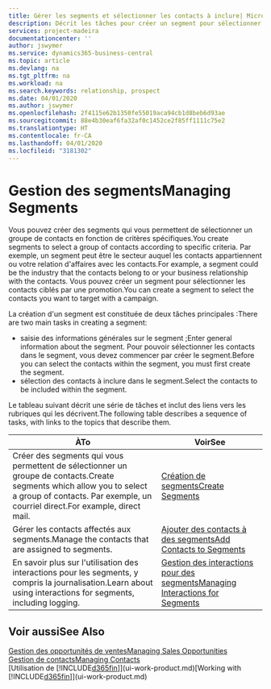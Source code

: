 ```yaml
---
title: Gérer les segments et sélectionner les contacts à inclure| Microsoft Docs
description: Décrit les tâches pour créer un segment pour sélectionner un groupe de contacts en fonction de critères spécifiques, par exemple, les contacts dans un secteur que vous souhaitez cibler.
services: project-madeira
documentationcenter: ''
author: jswymer
ms.service: dynamics365-business-central
ms.topic: article
ms.devlang: na
ms.tgt_pltfrm: na
ms.workload: na
ms.search.keywords: relationship, prospect
ms.date: 04/01/2020
ms.author: jswymer
ms.openlocfilehash: 2f4115e62b1350fe55019aca94cb1d8beb6d93ae
ms.sourcegitcommit: 88e4b30eaf6fa32af0c1452ce2f85ff1111c75e2
ms.translationtype: HT
ms.contentlocale: fr-CA
ms.lasthandoff: 04/01/2020
ms.locfileid: "3181302"
---
```

# <a name="managing-segments"></a><span data-ttu-id="e4983-103">Gestion des segments</span><span class="sxs-lookup"><span data-stu-id="e4983-103">Managing Segments</span></span>
<span data-ttu-id="e4983-104">Vous pouvez créer des segments qui vous permettent de sélectionner un groupe de contacts en fonction de critères spécifiques.</span><span class="sxs-lookup"><span data-stu-id="e4983-104">You create segments to select a group of contacts according to specific criteria.</span></span> <span data-ttu-id="e4983-105">Par exemple, un segment peut être le secteur auquel les contacts appartiennent ou votre relation d'affaires avec les contacts.</span><span class="sxs-lookup"><span data-stu-id="e4983-105">For example, a segment could be the industry that the contacts belong to or your business relationship with the contacts.</span></span> <span data-ttu-id="e4983-106">Vous pouvez créer un segment pour sélectionner les contacts ciblés par une promotion.</span><span class="sxs-lookup"><span data-stu-id="e4983-106">You can create a segment to select the contacts you want to target with a campaign.</span></span>

<span data-ttu-id="e4983-107">La création d'un segment est constituée de deux tâches principales :</span><span class="sxs-lookup"><span data-stu-id="e4983-107">There are two main tasks in creating a segment:</span></span>

* <span data-ttu-id="e4983-108">saisie des informations générales sur le segment ;</span><span class="sxs-lookup"><span data-stu-id="e4983-108">Enter general information about the segment.</span></span> <span data-ttu-id="e4983-109">Pour pouvoir sélectionner les contacts dans le segment, vous devez commencer par créer le segment.</span><span class="sxs-lookup"><span data-stu-id="e4983-109">Before you can select the contacts within the segment, you must first create the segment.</span></span>
* <span data-ttu-id="e4983-110">sélection des contacts à inclure dans le segment.</span><span class="sxs-lookup"><span data-stu-id="e4983-110">Select the contacts to be included within the segment.</span></span>

<span data-ttu-id="e4983-111">Le tableau suivant décrit une série de tâches et inclut des liens vers les rubriques qui les décrivent.</span><span class="sxs-lookup"><span data-stu-id="e4983-111">The following table describes a sequence of tasks, with links to the topics that describe them.</span></span>

| <span data-ttu-id="e4983-112">À</span><span class="sxs-lookup"><span data-stu-id="e4983-112">To</span></span> | <span data-ttu-id="e4983-113">Voir</span><span class="sxs-lookup"><span data-stu-id="e4983-113">See</span></span> |
| --- | --- |
| <span data-ttu-id="e4983-114">Créer des segments qui vous permettent de sélectionner un groupe de contacts.</span><span class="sxs-lookup"><span data-stu-id="e4983-114">Create segments which allow you to select a group of contacts.</span></span> <span data-ttu-id="e4983-115">Par exemple, un courriel direct.</span><span class="sxs-lookup"><span data-stu-id="e4983-115">For example, direct mail.</span></span> |[<span data-ttu-id="e4983-116">Création de segments</span><span class="sxs-lookup"><span data-stu-id="e4983-116">Create Segments</span></span>](marketing-how-create-segment.md) |
| <span data-ttu-id="e4983-117">Gérer les contacts affectés aux segments.</span><span class="sxs-lookup"><span data-stu-id="e4983-117">Manage the contacts that are assigned to segments.</span></span> |[<span data-ttu-id="e4983-118">Ajouter des contacts à des segments</span><span class="sxs-lookup"><span data-stu-id="e4983-118">Add Contacts to Segments</span></span>](marketing-add-contact-segment.md) |
| <span data-ttu-id="e4983-119">En savoir plus sur l'utilisation des interactions pour les segments, y compris la journalisation.</span><span class="sxs-lookup"><span data-stu-id="e4983-119">Learn about using interactions for segments, including logging.</span></span> |[<span data-ttu-id="e4983-120">Gestion des interactions pour des segments</span><span class="sxs-lookup"><span data-stu-id="e4983-120">Managing Interactions for Segments</span></span>](marketing-interaction-segments.md) |

## <a name="see-also"></a><span data-ttu-id="e4983-121">Voir aussi</span><span class="sxs-lookup"><span data-stu-id="e4983-121">See Also</span></span>
[<span data-ttu-id="e4983-122">Gestion des opportunités de ventes</span><span class="sxs-lookup"><span data-stu-id="e4983-122">Managing Sales Opportunities</span></span>](marketing-manage-sales-opportunities.md)  
[<span data-ttu-id="e4983-123">Gestion de contacts</span><span class="sxs-lookup"><span data-stu-id="e4983-123">Managing Contacts</span></span>](marketing-contacts.md)  
<span data-ttu-id="e4983-124">[Utilisation de [!INCLUDE[d365fin](includes/d365fin_md.md)]](ui-work-product.md)</span><span class="sxs-lookup"><span data-stu-id="e4983-124">[Working with [!INCLUDE[d365fin](includes/d365fin_md.md)]](ui-work-product.md)</span></span>
